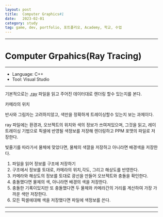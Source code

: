 ```yaml
---
layout: post
title:  Computer Graphics#1
date:   2023-02-01
category: study
tag: game, dev, portfolio, 포트폴리오, Academy, 학교, 수업
---
```



---

# Computer Grpahics(Ray Tracing)

---

- Language: C++
- Tool: Visual Studio

---

기본적으로는 [.ray](https://paulbourke.net/dataformats/rayshade/) 파일을 읽고
주어진 데이터대로 렌더링 할수 있는지를 본다.

카메라의 위치

반사와 그림자는 고려하지않고, 색만을 정확하게 트레이싱할수 있는지 보는 과제이다.

ray 파일에는 환경과, 오브젝트의 위치와 색의 정보가 쓰여져있으며,
그것을 읽고, 레이트레이싱 기법으로 픽셀에 반영될 색정보를 저장해
렌더링하고 PPM 포맷의 파일로 저장한다.

빛줄기를 따라가서 물체에 맞았다면, 물체의 색깔을 저장하고 아니라면 배경색을 저장한다.


1. 파일을 읽어 정보를 구조에 저장하기
2. 구조에서 정보를 토대로, 카메라의 위치,각도, 그리고 해상도를 반영한다.
3. 카메라와 해상도의 정보를 토대로 광선을 만들어 오브젝트와 충돌을 확인한다.
4. 충돌했다면 물체의 색, 아니라면 배경의 색을 저장한다.
5. 충돌한 기록이있지만 또 충돌했다면 두 물체와 카메라간의 거리를 계산하여 가장 가까운 색만 저장한다.
6. 모든 픽셀에대해 색을 저장했다면 파일에 색정보를 쓴다.


---

---